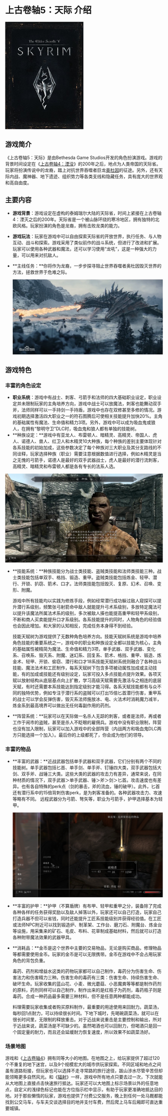 # 上古卷轴5：天际 介绍

![](https://raw.githubusercontent.com/FUZERK/picture/main/202311200833264.png)

## 游戏简介
《上古卷轴5：天际》是由Bethesda Game Studios开发的角色扮演游戏。游戏的背景时间设定在《[上古卷轴4：湮没](https://baike.baidu.com/item/上古卷轴4：湮没/725713?fromModule=lemma_inlink)》的200年之后，地点为人类帝国的天际省。玩家将扮演传说中的龙裔，踏上对抗世界吞噬者巨龙[奥杜因](https://baike.baidu.com/item/奥杜因/4069078?fromModule=lemma_inlink)的征途。另外，还有天际内战、魔神器、地下遗迹、组织势力等各类支线和隐藏任务，具有庞大的世界观和高自由度。

## 主要内容
- **游戏背景**：游戏设定在虚构的泰姆瑞尔大陆的天际省，时间上紧接在上古卷轴4：湮灭之后的200年。天际省是一个被山脉环绕的寒冷地区，拥有独特的北欧风格。玩家扮演的角色是龙裔，拥有击败龙类的能力。

- **游戏玩法**：玩家在游戏中可以自由探索天际省的开放世界，执行任务、与人物互动、战斗和探索。游戏采用了类似前作的战斗系统，但进行了改进和扩展。玩家可以使用各种武器和魔法，还可以学习使用“龙吼”，这是一种强大的力量，可以用来对抗敌人。

- **主线任务：**你将作为龙裔，一步步探寻阻止世界吞噬者奥杜因毁灭世界的方法，拯救世界于危难之际。

  ![](https://raw.githubusercontent.com/FUZERK/picture/main/202311200851494.jpg)

## 游戏特色

### 丰富的角色设定

* **职业系统**：游戏中有战士、刺客、弓箭手和法师的四大基础职业设定，职业设定并未限制玩家的主角培养方向，游戏中战士可以放魔法，刺客也能舞动双手斧，法师同样可以一手持剑一手持盾，游戏中也存在双修甚至多修的情况。游戏初期选择激活四大职业之一的符石图腾后可使相关技能提升加快20%。主角的基础属性有魔法、生命值和精力3项。另外，游戏中可以成为吸血鬼或狼人，在拥有“黎明守卫”DLC时，吸血鬼和狼人都有单独的技能树。
* **种族设定：**游戏中有亚龙人、布雷顿人、暗精灵、高精灵、帝国人、虎人、诺德人、兽人、红卫人和木精灵10大种族，每个种族的差别主要体现针对各系技能的初始加成，这些参数决定了每个种族对三大职业及其分支路线的不同诠释，玩家选择种族（职业）需要注意根据数值进行选择，例如木精灵是当之无愧的弓箭手，诺德人是最好的双手武器战士，虎人是最好的潜行流刺客，高精灵、暗精灵和布雷顿人都是各有专长的法系人选。

![](https://raw.githubusercontent.com/FUZERK/picture/main/202311200901083.jpg)

* **技能系统：**种族技能分为战士类技能、盗贼类技能和法师类技能三种。战士类技能包括单双手、格挡、锻造、重甲。盗贼类技能包括炼金、轻甲、潜行、开锁、扒窃、箭术、口才。法师类技能包括毁灭、复原、幻术、召唤、变形、附魔。

  游戏中所有技能均以实践为修炼手段，例如经常潜行成功躲过敌人窥探可以提升潜行系级别，频繁张弓射箭命中敌人就能提升弓术系级别，多放特定魔法可以提升该魔法所属法术系的级别，多次被敌人揍也能提高重甲和轻甲系级别，不断和商人买卖能提升口才系级别。各系技能提升的同时，人物角色的经验值也会因此增加。和大家的认知相反，完成任务本身得不到经验。

  技能天赋树为游戏提供了无数种角色培养方向。技能天赋树系统是游戏中培养角色技能的重要系统之一，游戏中的职业和种族设定全都以技能为核心，主角的基础属性被精简为魔法、生命值和精力3项，单手武器、双手武器、变化系、召唤系、毁灭系、附魔、迷幻系、回复系、箭术、格挡、重甲、锻造、炼金术、轻甲、开锁、偷窃、潜行和口才18系技能天赋树系统则融合了各种战斗技能、魔法法术和工匠制作，每系天赋树下包含多项被动属性加成或主动技能，有的加成或技能还有级别设定，玩家可投入多点技能点提升效果。各项天赋以放射结构从底层基点向上扩散，学习高级天赋需要先激活与之相连的底层天赋，有时还需要本系技能达到指定级别才能习得。各系天赋技能都有与众不同的独特优势，例如专注于潜行系的盗贼可以打出15倍匕首潜行伤害，重甲系的战士可以学会反弹伤害，毁灭系法师施放冰、电、火法术时消耗魔力减半，炼金系到最高境界可以做出无任何毒副作用的药剂。

* **阵营系统：**玩家可以在天际做一名杀人无踪的刺客，或者是法师，再或者工作于闹市的盗贼，甚至是杀人不眨眼的雇佣兵。游戏中没有职业限制，阵营也没有加入限制，玩家可以加入游戏中的全部阵营（内战两方和吸血鬼DLC两方只能选择一个加入）。最后你的上级都死了，你会成为他们的领导。

### 丰富的物品

* **丰富的武器：**近战武器包括单手武器和双手武器，它们分别有两个不同的技能树。单手武器包括匕首、单手剑、单手斧、钉锤四大类，双手武器包括大剑、双手斧、战锤三大类。这些大类的武器的攻击力有差异，通常来说，在同种材质的情况下，双手武器＞单手武器、锤＞斧＞剑＞匕首。攻击速度也有差异。也有各自特殊的perk点（剑的暴击，斧的流血，锤的破甲）。此外，匕首还有潜行系中的15倍背刺伤害perk，是为刺客准备的。各种武器攻击力、攻速等略有不同。 远程武器分为弓箭、弩矢等，职业为弓箭手，护甲选择基本为轻甲。

  ![](https://raw.githubusercontent.com/FUZERK/picture/main/202311200918238.jpg)

* **丰富的护甲：**护甲（不算盾牌）有布甲、轻甲和重甲之分，装备除了完成各种各样的任务获得奖励以及敌人掉落以外，玩家还可以自己打造，玩家自己打造兵器不但可以省钱，同时还能提升工匠系技能级别并获得经验值。在工匠或法师NPC附近可以找到锻造炉、制革架、工作台、磨刀石、附魔台、炼金台等设施，用采集来的矿石、毛皮、布料、花草制成基础材料，然后就可以打造各种附带魔法效果的武器甲具。

* **消耗品：**金币是这个世界中主要的交易物品，无论是购买商品，修理物品等都需要使用金币。玩家的金币是可以无限携带。金币在游戏中不会占用玩家角色的背包负重。

  毒药、药剂和增益水这类的药物玩家都可以自己制作，毒药分为伤害生命、伤害法力和伤害精力三种。伤害生命的毒药有三类：伤害生命、持续伤害生命、破坏生命。玩家收集的蓝山花、小麦、微光蘑菇、小恶魔粪等等都是制作药剂的原料，药剂同样可以自己制作，制作出来的是红瓶子为药剂，毒药瓶子则是毒药。合成一种药品最多需要三种材料，但不是任意两种都能成功。

  料理需要玩家收集或者购买原料制作，最重要的用途使用来回耐力。蔬菜汤，每秒回1点耐力，可以持续很长时间。下地下城时，先喝碗蔬菜汤，就可以在很长时间里，无限制的释放重击。对于近战来说重击是主要控制和输出，所对于近战来说，蔬菜汤是不可缺少的。虽然喝酒也可以回耐力，但喝酒只是回一个固定量的耐力，而且还会延缓耐力恢复速度，所以效果不如蔬菜汤好。

### 场景地图

游戏和《[上古卷轴4](https://baike.baidu.com/item/上古卷轴4/1158423?fromModule=lemma_inlink)》拥有同等大小的地图。在地图之上，给玩家提供了超过120个不重复的地下迷宫，以及9个规模宏大的城市供玩家探索。不同区域和地点之间虽有道路衔接，但玩家也可以选择不走寻常路的旅行途径，跋山涉水尽管辛苦但却能领略更多自然风光。和《[辐射](https://baike.baidu.com/item/辐射/6162286?fromModule=lemma_inlink)》一样，游戏中所有地点只要去过一次，下次就能从大地图上直接点击快速旅行抵达。玩家还可以大地图上标示场景以外的任意地点，自定义的浅绿色标记也能在方位指示栏中显示，有助于玩家更准确地抵达目的地。对于那些懒惰的玩家，游戏也提供了付费公交服务，晚上到任何一处马厩都能找到公交马车，与车夫交谈选择目的地并支付车费，然后爬上马车后厢即可直达重要城镇。